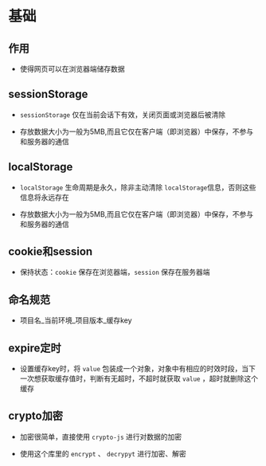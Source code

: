 # 基础

## 作用

+ 使得网页可以在浏览器端储存数据

## sessionStorage

+ `sessionStorage` 仅在当前会话下有效，关闭页面或浏览器后被清除

+ 存放数据大小为一般为5MB,而且它仅在客户端（即浏览器）中保存，不参与和服务器的通信

## localStorage

+ `localStorage` 生命周期是永久，除非主动清除 `localStorage`信息，否则这些信息将永远存在

+ 存放数据大小为一般为5MB,而且它仅在客户端（即浏览器）中保存，不参与和服务器的通信

## cookie和session

+ 保持状态：`cookie` 保存在浏览器端，`session` 保存在服务器端

## 命名规范

+ 项目名_当前环境_项目版本_缓存key

## expire定时

+ 设置缓存key时，将 `value` 包装成一个对象，对象中有相应的时效时段，当下一次想获取缓存值时，判断有无超时，不超时就获取 `value` ，超时就删除这个缓存

## crypto加密

+ 加密很简单，直接使用 `crypto-js` 进行对数据的加密

+ 使用这个库里的 `encrypt` 、 `decrypyt` 进行加密、解密
